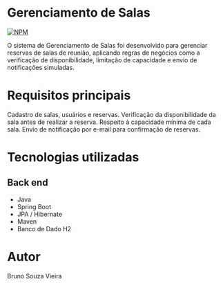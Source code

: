 # Gerenciamento de Salas
[![NPM](https://img.shields.io/npm/l/react)](https://github.com/brunosouzav/meeting-manager-java-spring/blob/main/LICENSE)

O sistema de Gerenciamento de Salas foi desenvolvido para gerenciar reservas de salas de reunião, aplicando regras de negócios como a verificação de disponibilidade, limitação de capacidade e envio de notificações simuladas.

# Requisitos principais
Cadastro de salas, usuários e reservas.
Verificação da disponibilidade da sala antes de realizar a reserva.
Respeito à capacidade mínima de cada sala.
Envio de notificação por e-mail para confirmação de reservas.

# Tecnologias utilizadas
## Back end
- Java
- Spring Boot
- JPA / Hibernate
- Maven
- Banco de Dado H2

# Autor

Bruno Souza Vieira
